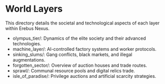# World Layers

This directory details the societal and technological aspects of each layer within Erebus Nexus.

- olympus_tier/: Dynamics of the elite society and their advanced technologies.
- machine_layer/: AI-controlled factory systems and worker protocols.
- sinking_slums/: Gang conflicts, black markets, and illegal augmentations.
- forgotten_sector/: Overview of auction houses and trade routes.
- sprawl/: Communal resource pools and digital relics trade.
- isle_of_paradise/: Privilege auctions and artificial scarcity strategies.